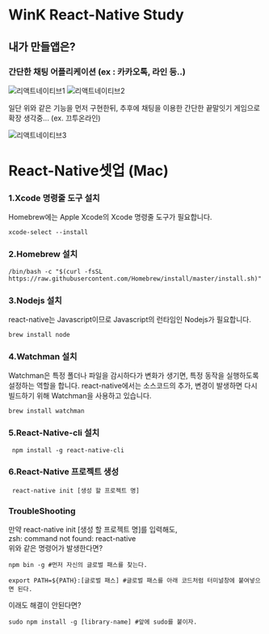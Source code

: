 # WinK React-Native Study
## 내가 만들앱은?
### 간단한 채팅 어플리케이션 (ex : 카카오톡, 라인 등..)

![리액트네이티브1](https://user-images.githubusercontent.com/74143534/150121022-188d15f7-cfc3-40b0-9acb-9dc22d947f59.JPG)
![리액트네이티브2](https://user-images.githubusercontent.com/74143534/150121023-e4df2c4b-3521-4185-b48b-c2fc32428a8e.JPG)

일단 위와 같은 기능을 먼저 구현한뒤,
추후에 채팅을 이용한 간단한 끝말잇기 게임으로 확장 생각중... (ex. 끄투온라인)

![리액트네이티브3](https://user-images.githubusercontent.com/74143534/150121670-7fef1367-6108-4719-ad0c-b5bf1cec044c.JPG)

# React-Native셋업 (Mac)
### 1.Xcode 명령줄 도구 설치
Homebrew에는 Apple Xcode의 Xcode 명령줄 도구가 필요합니다.
```
xcode-select --install
```
### 2.Homebrew 설치
```
/bin/bash -c "$(curl -fsSL https://raw.githubusercontent.com/Homebrew/install/master/install.sh)"
```
### 3.Nodejs 설치
react-native는 Javascript이므로 Javascript의 런타임인 Nodejs가 필요합니다.
```
brew install node
```
### 4.Watchman 설치
Watchman은 특정 폴더나 파일을 감시하다가 변화가 생기면, 특정 동작을 실행하도록 설정하는 역할을 합니다. react-native에서는 소스코드의 추가, 변경이 발생하면 다시 빌드하기 위해 Watchman을 사용하고 있습니다.
```
brew install watchman
```
### 5.React-Native-cli 설치
```
 npm install -g react-native-cli
```
### 6.React-Native 프로젝트 생성
```
 react-native init [생성 할 프로젝트 명]
```
### TroubleShooting
만약 react-native init [생성 할 프로젝트 명]를 입력해도, </br>
zsh: command not found: react-native </br>
위와 같은 명령어가 발생한다면?
```
npm bin -g #먼저 자신의 글로벌 패스를 찾는다.
```
```
export PATH=${PATH}:[글로벌 패스] #글로벌 패스를 아래 코드처럼 터미널창에 붙여넣으면 된다.

```
이래도 해결이 안된다면?
```
sudo npm install -g [library-name] #앞에 sudo를 붙이자.

```
